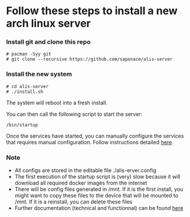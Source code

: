 # Follow these steps to install a new arch linux server

### Install git and clone this repo
```
# pacman -Syy git
# git clone --recursive https://github.com/saponace/alis-server
```

### Install the new system
```
# cd alis-server
# ./install.sh
```
The system will reboot into a fresh install.

You can then call the following script to start the server:
```
/bin/startup
```
Once the services have started, you can manually configure the services that requires manual configuration. Follow
instructions detailed [here](documentation/services-and-setup-instructions.md).


### Note
- All configs are stored in the editable file ./alis-erver.config
- The first execution of the startup script is (very) slow because it will download all required docker images from the
  internet
- There will be config files generated in /mnt. If it is the first install, you might want to copy these files to the
  device that will be mounted to /mnt. If it is a reinstall, you can delete these files
- Further documentation (technical and functionnal) can be found [here](documentation/)
